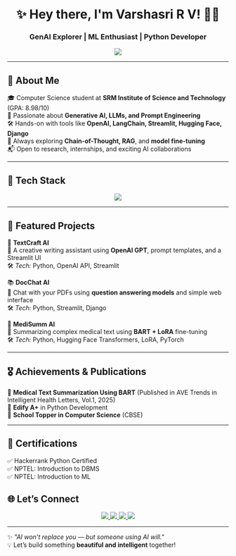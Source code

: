 <h1 align="center">✨ Hey there, I'm Varshasri R V! 👩‍💻</h1>  
<h3 align="center"> GenAI Explorer | ML Enthusiast | Python Developer</h3>  

<p align="center">
  <img src="https://readme-typing-svg.demolab.com?font=Fira+Code&size=22&duration=2500&pause=500&color=F75C7E&center=true&vCenter=true&width=600&lines=Building+AI-powered+apps+with+creativity;Exploring+GenAI+and+LLMs+daily;Let%E2%80%99s+build+the+future+together!">
</p>

---

## 💫 About Me  
🎓 Computer Science student at **SRM Institute of Science and Technology** (GPA: 8.98/10)  
🤖 Passionate about **Generative AI, LLMs, and Prompt Engineering**  
🛠️ Hands-on with tools like **OpenAI, LangChain, Streamlit, Hugging Face, Django**  
🧠 Always exploring **Chain-of-Thought, RAG**, and **model fine-tuning**  
📬 Open to research, internships, and exciting AI collaborations  

---

## 🧰 Tech Stack  
<p align="center">
  <img src="https://skillicons.dev/icons?i=python,django,git,github,mysql,postgres,mongodb,vscode,streamlit,tensorflow,pytorch" />
</p>

---

## 🚀 Featured Projects  

🌟 **TextCraft AI**  
📝 A creative writing assistant using **OpenAI GPT**, prompt templates, and a Streamlit UI  
🛠 *Tech:* Python, OpenAI API, Streamlit  

📚 **DocChat AI**  
💬 Chat with your PDFs using **question answering models** and simple web interface  
🛠 *Tech:* Python, Streamlit, Django  

💊 **MediSumm AI**  
🧠 Summarizing complex medical text using **BART + LoRA** fine-tuning  
🛠 *Tech:* Python, Hugging Face Transformers, LoRA, PyTorch  

---

## 🎖️ Achievements & Publications  
🧾 **Medical Text Summarization Using BART** (Published in AVE Trends in Intelligent Health Letters, Vol.1, 2025)  
🏅 **Edify A+** in Python Development  
🥇 **School Topper in Computer Science** (CBSE)  

---

## 📜 Certifications  
✅ Hackerrank Python Certified  
✅ NPTEL: Introduction to DBMS  
✅ NPTEL: Introduction to ML  


## 🌐 Let’s Connect  

<p align="center">
  <a href="https://www.linkedin.com/in/varshasri-r-v/" target="_blank">
    <img src="https://img.shields.io/badge/LinkedIn-0077B5?style=for-the-badge&logo=linkedin&logoColor=white" />
  </a>
  <a href="mailto:rvvarshasri408@gmail.com">
    <img src="https://img.shields.io/badge/Gmail-EA4335?style=for-the-badge&logo=gmail&logoColor=white" />
  </a>
  <a href="https://github.com/varshasri" target="_blank">
    <img src="https://img.shields.io/badge/GitHub-181717?style=for-the-badge&logo=github&logoColor=white" />
  </a>
  <a href="https://leetcode.com/u/varshaa-02/" target="_blank">
    <img src="https://img.shields.io/badge/LeetCode-FFA116?style=for-the-badge&logo=leetcode&logoColor=black" />
  </a>
</p>

---

✨ *"AI won’t replace you — but someone using AI will."*  
💡 Let’s build something **beautiful and intelligent** together!

